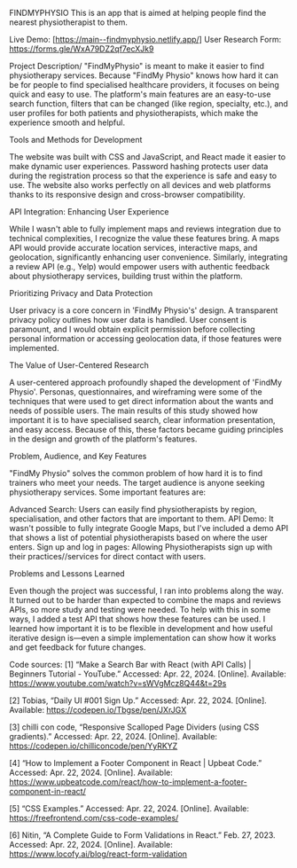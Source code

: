 FINDMYPHYSIO
This is an app that is aimed at helping people find the nearest physiotherapist to them.

Live Demo: [https://main--findmyphysio.netlify.app/]
User Research Form: https://forms.gle/WxA79DZ2qf7ecXJk9


Project Description/
"FindMyPhysio" is meant to make it easier to find physiotherapy services. Because "FindMy Physio" knows how hard it can be for people to find specialised healthcare providers, it focuses on being quick and easy to use. The platform's main features are an easy-to-use search function, filters that can be changed (like region, specialty, etc.), and user profiles for both patients and physiotherapists, which make the experience smooth and helpful.

Tools and Methods for Development

The website was built with CSS and JavaScript, and React made it easier to make dynamic user experiences. Password hashing protects user data during the registration process so that the experience is safe and easy to use. The website also works perfectly on all devices and web platforms thanks to its responsive design and cross-browser compatibility.

API Integration: Enhancing User Experience

While I wasn't able to fully implement maps and reviews integration due to technical complexities, I recognize the value these features bring. A maps API would provide accurate location services, interactive maps, and geolocation, significantly enhancing user convenience. Similarly, integrating a review API (e.g., Yelp) would empower users with authentic feedback about physiotherapy services, building trust within the platform.

Prioritizing Privacy and Data Protection

User privacy is a core concern in 'FindMy Physio's' design. A transparent privacy policy outlines how user data is handled. User consent is paramount, and I would obtain explicit permission before collecting personal information or accessing geolocation data, if those features were implemented.

The Value of User-Centered Research

A user-centered approach profoundly shaped the development of 'FindMy Physio'. Personas, questionnaires, and wireframing were some of the techniques that were used to get direct information about the wants and needs of possible users. The main results of this study showed how important it is to have specialised search, clear information presentation, and easy access. Because of this, these factors became guiding principles in the design and growth of the platform's features.

Problem, Audience, and Key Features

"FindMy Physio" solves the common problem of how hard it is to find trainers who meet your needs. The target audience is anyone seeking physiotherapy services. Some important features are:

Advanced Search: Users can easily find physiotherapists by region, specialisation, and other factors that are important to them.
API Demo: It wasn't possible to fully integrate Google Maps, but I've included a demo API that shows a list of potential physiotherapists based on where the user enters.
Sign up and log in pages: Allowing Physiotherapists sign up with their practices//services for direct contact with users.

Problems and Lessons Learned

Even though the project was successful, I ran into problems along the way. It turned out to be harder than expected to combine the maps and reviews APIs, so more study and testing were needed. To help with this in some ways, I added a test API that shows how these features can be used. I learned how important it is to be flexible in development and how useful iterative design is—even a simple implementation can show how it works and get feedback for future changes.

Code sources:
​​[1]	“Make a Search Bar with React (with API Calls) | Beginners Tutorial - YouTube.” Accessed: Apr. 22, 2024. [Online]. Available: https://www.youtube.com/watch?v=sWVgMcz8Q44&t=29s 

​[2]	Tobias, “Daily UI #001 Sign Up.” Accessed: Apr. 22, 2024. [Online]. Available: https://codepen.io/Tbgse/pen/JXrJGX 

​[3]	chilli con code, “Responsive Scalloped Page Dividers (using CSS gradients).” Accessed: Apr. 22, 2024. [Online]. Available: https://codepen.io/chilliconcode/pen/YyRKYZ 

​[4]	“How to Implement a Footer Component in React | Upbeat Code.” Accessed: Apr. 22, 2024. [Online]. Available: https://www.upbeatcode.com/react/how-to-implement-a-footer-component-in-react/ 

​[5]	“CSS Examples.” Accessed: Apr. 22, 2024. [Online]. Available: https://freefrontend.com/css-code-examples/ 

​[6]	Nitin, “A Complete Guide to Form Validations in React.” Feb. 27, 2023. Accessed: Apr. 22, 2024. [Online]. Available: https://www.locofy.ai/blog/react-form-validation 

​ ​

